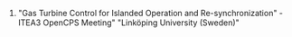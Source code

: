 1. "Gas Turbine Control for Islanded Operation and Re-synchronization" -ITEA3 OpenCPS Meeting" "Linköping University (Sweden)"

